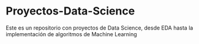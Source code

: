 # Proyectos-Data-Science
Este es un repositorio con proyectos de Data Science, desde EDA hasta la implementación de algoritmos de Machine Learning
